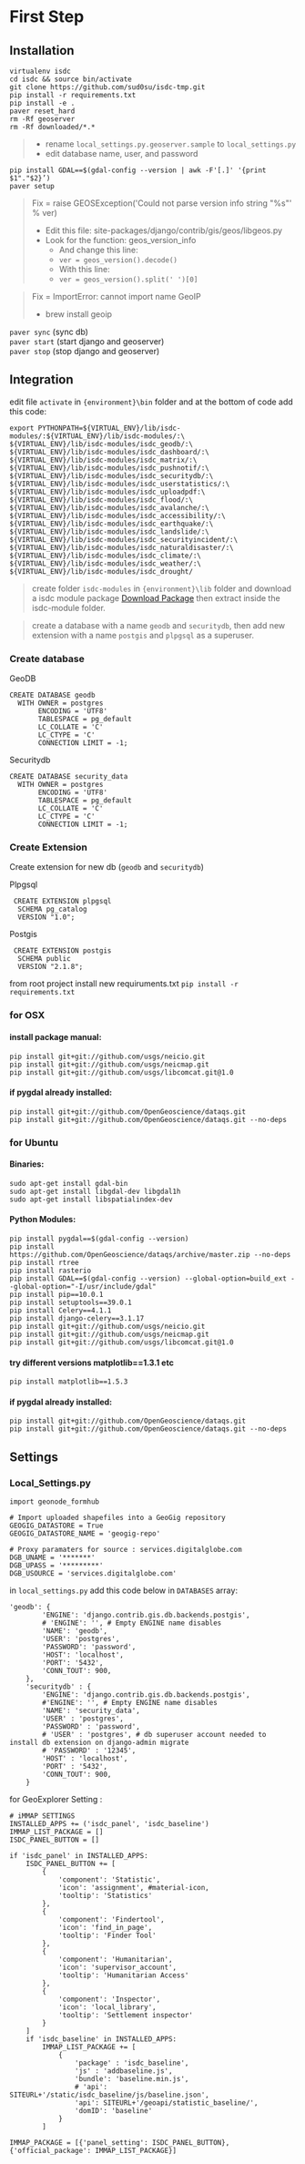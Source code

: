 # First Step

## Installation
`virtualenv isdc`<br/>
`cd isdc && source bin/activate`<br/>
`git clone https://github.com/sud0su/isdc-tmp.git`<br/>
`pip install -r requirements.txt`<br/>
`pip install -e .`<br/>
`paver reset_hard`<br/>
`rm -Rf geoserver` <br/>
`rm -Rf downloaded/*.*`

>- rename `local_settings.py.geoserver.sample` to `local_settings.py`
>- edit database name, user, and password
  
`pip install GDAL==$(gdal-config --version | awk -F'[.]' '{print $1"."$2}’)`<br/>
`paver setup`


> Fix = raise GEOSException('Could not parse version info string "%s"' % ver)
>- Edit this file: site-packages/django/contrib/gis/geos/libgeos.py 
>- Look for the function: geos_version_info  
>    - And change this line:
>    - `ver = geos_version().decode()`
>    - With this line:
>    - `ver = geos_version().split(' ')[0]`
  
>Fix = ImportError: cannot import name GeoIP
> - brew install geoip

`paver sync` (sync db)<br/>
`paver start` (start django and geoserver)<br/>
`paver stop` (stop django and geoserver)

## Integration

edit file `activate` in `{environment}\bin` folder and at the bottom of code add this code: 
```
export PYTHONPATH=${VIRTUAL_ENV}/lib/isdc-modules/:${VIRTUAL_ENV}/lib/isdc-modules/:\
${VIRTUAL_ENV}/lib/isdc-modules/isdc_geodb/:\
${VIRTUAL_ENV}/lib/isdc-modules/isdc_dashboard/:\
${VIRTUAL_ENV}/lib/isdc-modules/isdc_matrix/:\
${VIRTUAL_ENV}/lib/isdc-modules/isdc_pushnotif/:\
${VIRTUAL_ENV}/lib/isdc-modules/isdc_securitydb/:\
${VIRTUAL_ENV}/lib/isdc-modules/isdc_userstatistics/:\
${VIRTUAL_ENV}/lib/isdc-modules/isdc_uploadpdf:\
${VIRTUAL_ENV}/lib/isdc-modules/isdc_flood/:\
${VIRTUAL_ENV}/lib/isdc-modules/isdc_avalanche/:\
${VIRTUAL_ENV}/lib/isdc-modules/isdc_accessibility/:\
${VIRTUAL_ENV}/lib/isdc-modules/isdc_earthquake/:\
${VIRTUAL_ENV}/lib/isdc-modules/isdc_landslide/:\
${VIRTUAL_ENV}/lib/isdc-modules/isdc_securityincident/:\
${VIRTUAL_ENV}/lib/isdc-modules/isdc_naturaldisaster/:\
${VIRTUAL_ENV}/lib/isdc-modules/isdc_climate/:\
${VIRTUAL_ENV}/lib/isdc-modules/isdc_weather/:\
${VIRTUAL_ENV}/lib/isdc-modules/isdc_drought/
```

> create folder `isdc-modules` in `{environment}\lib` folder and download a isdc module package [Download Package](https://www.dropbox.com/s/48m8q3j52eowokq/isdc_modules.tar.gz?dl=0) then extract inside the isdc-module folder.

> create a database with a name `geodb` and `securitydb`, then add new extension with a name `postgis` and `plpgsql` as a superuser.

### Create database

GeoDB

```
CREATE DATABASE geodb
  WITH OWNER = postgres
       ENCODING = 'UTF8'
       TABLESPACE = pg_default
       LC_COLLATE = 'C'
       LC_CTYPE = 'C'
       CONNECTION LIMIT = -1;
```

Securitydb

```
CREATE DATABASE security_data
  WITH OWNER = postgres
       ENCODING = 'UTF8'
       TABLESPACE = pg_default
       LC_COLLATE = 'C'
       LC_CTYPE = 'C'
       CONNECTION LIMIT = -1;
```

### Create Extension

Create extension for new db (`geodb` and `securitydb`)

Plpgsql

```
 CREATE EXTENSION plpgsql
  SCHEMA pg_catalog
  VERSION "1.0";
```

Postgis
```
 CREATE EXTENSION postgis
  SCHEMA public
  VERSION "2.1.8";
```

from root project install new requiruments.txt `pip install -r requirements.txt`

### for OSX 

#### install package manual:
```
pip install git+git://github.com/usgs/neicio.git
pip install git+git://github.com/usgs/neicmap.git
pip install git+git://github.com/usgs/libcomcat.git@1.0
```

#### if pygdal already installed:
```
pip install git+git://github.com/OpenGeoscience/dataqs.git 
pip install git+git://github.com/OpenGeoscience/dataqs.git --no-deps
```

### for Ubuntu

#### Binaries:
```
sudo apt-get install gdal-bin
sudo apt-get install libgdal-dev libgdal1h
sudo apt-get install libspatialindex-dev
```
#### Python Modules:
```
pip install pygdal==$(gdal-config --version)
pip install https://github.com/OpenGeoscience/dataqs/archive/master.zip --no-deps
pip install rtree
pip install rasterio
pip install GDAL==$(gdal-config --version) --global-option=build_ext --global-option="-I/usr/include/gdal"
pip install pip==10.0.1
pip install setuptools==39.0.1
pip install Celery==4.1.1
pip install django-celery==3.1.17
pip install git+git://github.com/usgs/neicio.git
pip install git+git://github.com/usgs/neicmap.git
pip install git+git://github.com/usgs/libcomcat.git@1.0
```
#### try different versions matplotlib==1.3.1 etc
```
pip install matplotlib==1.5.3
```
#### if pygdal already installed:
```
pip install git+git://github.com/OpenGeoscience/dataqs.git 
pip install git+git://github.com/OpenGeoscience/dataqs.git --no-deps
```

## Settings

### Local_Settings.py

`import geonode_formhub`<br/>
```
# Import uploaded shapefiles into a GeoGig repository
GEOGIG_DATASTORE = True
GEOGIG_DATASTORE_NAME = 'geogig-repo'
```

```
# Proxy paramaters for source : services.digitalglobe.com 
DGB_UNAME = '*******' 
DGB_UPASS = '*********' 
DGB_USOURCE = 'services.digitalglobe.com'
```


in `local_settings.py` add this code below in `DATABASES` array:

```
'geodb': {
        'ENGINE': 'django.contrib.gis.db.backends.postgis',
        # 'ENGINE': '', # Empty ENGINE name disables
        'NAME': 'geodb',
        'USER': 'postgres',
        'PASSWORD': 'password',
        'HOST': 'localhost',
        'PORT': '5432',
        'CONN_TOUT': 900,
    },
    'securitydb' : {
        'ENGINE': 'django.contrib.gis.db.backends.postgis',
        #'ENGINE': '', # Empty ENGINE name disables
        'NAME': 'security_data',
        'USER' : 'postgres',
        'PASSWORD' : 'password',
        # 'USER' : 'postgres', # db superuser account needed to install db extension on django-admin migrate
        # 'PASSWORD' : '12345',
        'HOST' : 'localhost',
        'PORT' : '5432',
        'CONN_TOUT': 900,
    }
```

for GeoExplorer Setting :
```
# iMMAP SETTINGS
INSTALLED_APPS += ('isdc_panel', 'isdc_baseline')
IMMAP_LIST_PACKAGE = []
ISDC_PANEL_BUTTON = []

if 'isdc_panel' in INSTALLED_APPS:
    ISDC_PANEL_BUTTON += [
        {
            'component': 'Statistic',
            'icon': 'assignment', #material-icon,
            'tooltip': 'Statistics'
        },
        {
            'component': 'Findertool',
            'icon': 'find_in_page',
            'tooltip': 'Finder Tool'
        },
        {
            'component': 'Humanitarian',
            'icon': 'supervisor_account',
            'tooltip': 'Humanitarian Access'
        },
        {
            'component': 'Inspector',
            'icon': 'local_library',
            'tooltip': 'Settlement inspector'
        }
    ]
    if 'isdc_baseline' in INSTALLED_APPS:
        IMMAP_LIST_PACKAGE += [
            {
                'package' : 'isdc_baseline',
                'js' : 'addbaseline.js',
                'bundle': 'baseline.min.js',
                # 'api': SITEURL+'/static/isdc_baseline/js/baseline.json',
                'api': SITEURL+'/geoapi/statistic_baseline/',
                'domID': 'baseline'
            }
        ]
        
IMMAP_PACKAGE = [{'panel_setting': ISDC_PANEL_BUTTON},{'official_package': IMMAP_LIST_PACKAGE}]
```

